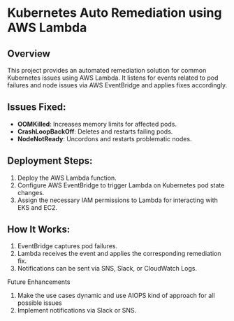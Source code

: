 # Kubernetes Auto Remediation using AWS Lambda

## Overview
This project provides an automated remediation solution for common Kubernetes issues using AWS Lambda.
It listens for events related to pod failures and node issues via AWS EventBridge and applies fixes accordingly.

## Issues Fixed:
- **OOMKilled**: Increases memory limits for affected pods.
- **CrashLoopBackOff**: Deletes and restarts failing pods.
- **NodeNotReady**: Uncordons and restarts problematic nodes.

## Deployment Steps:
1. Deploy the AWS Lambda function.
2. Configure AWS EventBridge to trigger Lambda on Kubernetes pod state changes.
3. Assign the necessary IAM permissions to Lambda for interacting with EKS and EC2.

## How It Works:
1. EventBridge captures pod failures.
2. Lambda receives the event and applies the corresponding remediation fix.
3. Notifications can be sent via SNS, Slack, or CloudWatch Logs.

Future Enhancements
1. Make the use cases dynamic and use AIOPS kind of approach for all possible issues
2. Implement notifications via Slack or SNS.
